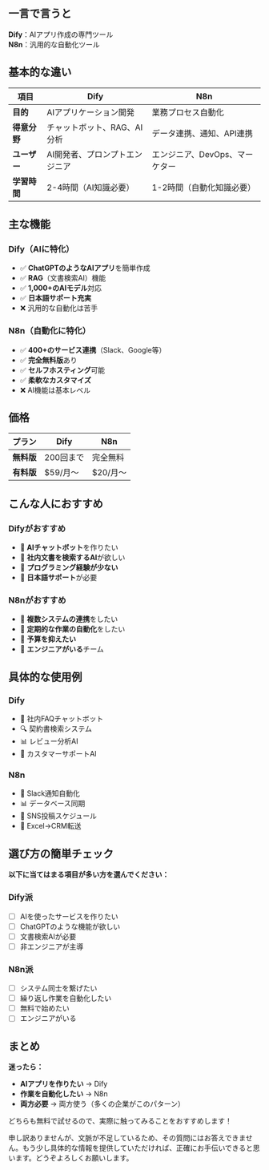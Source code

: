 ## 一言で言うと

**Dify**：AIアプリ作成の専門ツール  
**N8n**：汎用的な自動化ツール

## 基本的な違い

| 項目       | Dify             | N8n                |
| -------- | ---------------- | ------------------ |
| **目的**   | AIアプリケーション開発     | 業務プロセス自動化          |
| **得意分野** | チャットボット、RAG、AI分析 | データ連携、通知、API連携     |
| **ユーザー** | AI開発者、プロンプトエンジニア | エンジニア、DevOps、マーケター |
| **学習時間** | 2-4時間（AI知識必要）    | 1-2時間（自動化知識必要）     |

## 主な機能

### Dify（AIに特化）

- ✅ **ChatGPTのようなAIアプリ**を簡単作成
- ✅ **RAG**（文書検索AI）機能
- ✅ **1,000+のAIモデル**対応
- ✅ **日本語サポート充実**
- ❌ 汎用的な自動化は苦手

### N8n（自動化に特化）

- ✅ **400+のサービス連携**（Slack、Google等）
- ✅ **完全無料版**あり
- ✅ **セルフホスティング**可能
- ✅ **柔軟なカスタマイズ**
- ❌ AI機能は基本レベル

## 価格

|プラン|Dify|N8n|
|---|---|---|
|**無料版**|200回まで|完全無料|
|**有料版**|$59/月〜|$20/月〜|

## こんな人におすすめ

### Difyがおすすめ

- 🎯 **AIチャットボット**を作りたい
- 🎯 **社内文書を検索するAI**が欲しい
- 🎯 **プログラミング経験が少ない**
- 🎯 **日本語サポート**が必要

### N8nがおすすめ

- 🎯 **複数システムの連携**をしたい
- 🎯 **定期的な作業の自動化**をしたい
- 🎯 **予算を抑えたい**
- 🎯 **エンジニアがいる**チーム

## 具体的な使用例

### Dify

- 📝 社内FAQチャットボット
- 🔍 契約書検索システム
- 📊 レビュー分析AI
- 💬 カスタマーサポートAI

### N8n

- 📧 Slack通知自動化
- 📊 データベース同期
- 📱 SNS投稿スケジュール
- 🔄 Excel→CRM転送

## 選び方の簡単チェック

**以下に当てはまる項目が多い方を選んでください：**

### Dify派

- [ ] AIを使ったサービスを作りたい
- [ ] ChatGPTのような機能が欲しい
- [ ] 文書検索AIが必要
- [ ] 非エンジニアが主導

### N8n派

- [ ] システム同士を繋げたい
- [ ] 繰り返し作業を自動化したい
- [ ] 無料で始めたい
- [ ] エンジニアがいる

## まとめ

**迷ったら：**

- **AIアプリを作りたい** → Dify
- **作業を自動化したい** → N8n
- **両方必要** → 両方使う（多くの企業がこのパターン）

どちらも無料で試せるので、実際に触ってみることをおすすめします！

 申し訳ありませんが、文脈が不足しているため、その質問にはお答えできません。もう少し具体的な情報を提供していただければ、正確にお手伝いできると思います。どうぞよろしくお願いします。
